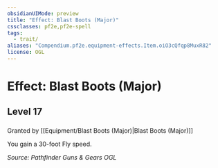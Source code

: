 ```yaml
---
obsidianUIMode: preview
title: "Effect: Blast Boots (Major)"
cssclasses: pf2e,pf2e-spell
tags:
  - trait/
aliases: "Compendium.pf2e.equipment-effects.Item.oiO3cQfqp8MuxR82"
license: OGL
---
```

# Effect: Blast Boots (Major)
## Level 17
### 






Granted by [[Equipment/Blast Boots (Major)|Blast Boots (Major)]]

You gain a 30-foot Fly speed.

*Source: Pathfinder Guns & Gears*
*OGL*